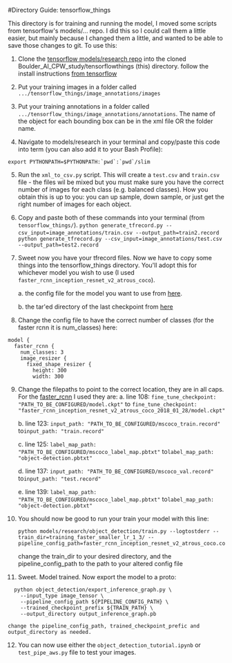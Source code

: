 #Directory Guide: tensorflow_things

This directory is for training and running the model, I moved some scripts from tensorflow's models/... repo. I did this so I could call them a little easier, but mainly because I changed them a little, and wanted to be able to save those changes to git. To use this:

1. Clone the [tensorflow models/research repo](https://github.com/tensorflow/models) into the cloned Boulder_AI_CPW_study/tensorflowthings (this) directory. 
  follow the install instructions [from tensorflow](https://github.com/tensorflow/models/blob/master/research/object_detection/g3doc/installation.md)

2. Put your training images in a folder called ```.../tensorflow_things/image_annotations/images```

3. Put your training annotations in a folder called ```.../tensorflow_things/image_annotations/annotations```. The name of the object for each bounding box can be in the xml file OR the folder name.

4. Navigate to models/research in your terminal and copy/paste this code into term (you can also add it to your Bash Profile): 

```export PYTHONPATH=$PYTHONPATH:`pwd`:`pwd`/slim```

5. Run the ```xml_to_csv.py``` script. This will create a ```test.csv``` and ```train.csv``` file - the files wil be mixed but you must make sure you have the correct number of images for each class (e.g. balanced classes). How you obtain this is up to you: you can up sample, down sample, or just get the right number of images for each object.

6. Copy and paste both of these commands into your terminal (from ```tensorflow_things/```). 
```python generate_tfrecord.py --csv_input=image_annotations/train.csv --output_path=train2.record```
``` python generate_tfrecord.py --csv_input=image_annotations/test.csv --output_path=test2.record```

7. Sweet now you have your tfrecord files. Now we have to copy some things into the tensorflow_things directory. You'll adopt this for whichever model you wish to use (I used ```faster_rcnn_inception_resnet_v2_atrous_coco```).

    a. the config file for the model you want to use from [here](https://github.com/tensorflow/models/tree/master/research/object_detection/samples/configs). 
  
    b. the tar'ed directory of the last checkpoint from [here](https://github.com/tensorflow/models/blob/master/research/object_detection/g3doc/detection_model_zoo.md)
8. Change the config file to have the correct number of classes (for the faster rcnn it is num_classes) here:
```
model {
  faster_rcnn {
    num_classes: 3
    image_resizer {
      fixed_shape_resizer {
        height: 300
        width: 300
```
        
9. Change the filepaths to point to the correct location, they are in all caps. For the [faster_rcnn](https://github.com/tensorflow/models/blob/master/research/object_detection/samples/configs/faster_rcnn_inception_resnet_v2_atrous_coco.config) I used they are:
    a. line 108: ```fine_tune_checkpoint: "PATH_TO_BE_CONFIGURED/model.ckpt"``` to ```fine_tune_checkpoint: "faster_rcnn_inception_resnet_v2_atrous_coco_2018_01_28/model.ckpt"```
        
    b. line 123: ```input_path: "PATH_TO_BE_CONFIGURED/mscoco_train.record"``` to```input_path: "train.record"```
       
    c. line 125: ```label_map_path: "PATH_TO_BE_CONFIGURED/mscoco_label_map.pbtxt"``` to```label_map_path: "object-detection.pbtxt"```
       
    d. line 137: ```input_path: "PATH_TO_BE_CONFIGURED/mscoco_val.record"``` to```input_path: "test.record"```
       
    e. line 139: ```label_map_path: "PATH_TO_BE_CONFIGURED/mscoco_label_map.pbtxt"``` to```label_map_path: "object-detection.pbtxt"```

10. You should now be good to run your train your model with this line:
    ```
    python models/research/object_detection/train.py --logtostderr --train_dir=training_faster_smaller_lr_1_3/ --pipeline_config_path=faster_rcnn_inception_resnet_v2_atrous_coco.config
    ```
    change the train_dir to your desired directory, and the pipeline_config_path to the path to your altered config file
    
11. Sweet. Model trained. Now export the model to a proto:
```
  python object_detection/export_inference_graph.py \
    --input_type image_tensor \
    --pipeline_config_path ${PIPELINE_CONFIG_PATH} \
    --trained_checkpoint_prefix ${TRAIN_PATH} \
    --output_directory output_inference_graph.pb
```
    change the pipeline_config_path, trained_checkpoint_prefic and output_directory as needed.
    
12. You can now use either the ```object_detection_tutorial.ipynb``` or ```test_pipe_aws.py``` file to test your images.
